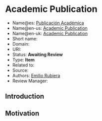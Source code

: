 # Academic Publication

* Name@es: [Publicación Académica]()
* Name@en-us: [Academic Publication]()
* Name@en-uk: [Academic Publication]()
* Short name: 
* Domain: 
* URI: 
* Status: **Awaiting Review**
* Type: **Item**
* Related to:
* Source: 
* Authors: [Emilio Rubiera](https://github.com/spitxa)
* Review Manager:

## Introduction



## Motivation